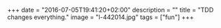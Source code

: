 +++
date = "2016-07-05T19:41:20+02:00"
description = ""
title = "TDD changes everything."
image = "l-442014.jpg"
tags = ["fun"]
+++


